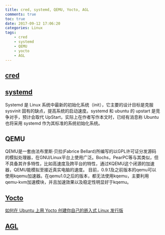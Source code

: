 ```yaml
---
title: cred, systemd, QEMU, Yocto, AGL
comments: true
toc: true
date: 2017-09-12 17:06:20
categories: Linux
tags: 
    - cred
    - systemd
    - QEMU
    - yocto
    - AGL
---
```


## [cred](http://blog.csdn.net/lhj0711010212/article/details/8521377)

## [systemd](https://www.ibm.com/developerworks/cn/linux/1407_liuming_init3/)

Systemd 是 Linux 系统中最新的初始化系统（init），它主要的设计目标是克服 sysvinit 固有的缺点，提高系统的启动速度。systemd 和 ubuntu 的 upstart 是竞争对手，预计会取代 UpStart，实际上在作者写作本文时，已经有消息称 Ubuntu 也将采用 systemd 作为其标准的系统初始化系统。

## QEMU

QEMU是一套由法布里斯·贝拉(Fabrice Bellard)所编写的以GPL许可证分发源码的模拟处理器，在GNU/Linux平台上使用广泛。Bochs，PearPC等与其类似，但不具备其许多特性，比如高速度及跨平台的特性，通过KQEMU这个闭源的加速器，QEMU能模拟至接近真实电脑的速度。
目前，0.9.1及之前版本的qemu可以使用kqemu加速器。在qemu1.0之后的版本，都无法使用kqemu，主要利用qemu-kvm加速模块，并且加速效果以及稳定性明显好于kqemu。

## [Yocto](http://blog.csdn.net/qq_28992301/article/details/52872209)
[如何在 Ubuntu 上用 Yocto 创建你自己的嵌入式 Linux 发行版](https://linux.cn/article-8268-1.html?amputm_medium=rss)

## [AGL](http://docs.automotivelinux.org/docs/devguides/en/dev/)